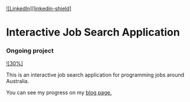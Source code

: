[![LinkedIn][linkedin-shield]](https://www.linkedin.com/in/aerim-yi/)

<h1>Interactive Job Search Application</h1>

<h3>Ongoing project </h3>

[![30%]](https://progress-bar.dev/30)
 
 This is an interactive job search application for programming jobs around Australia.

 You can see my progress on my [blog page.](https://www.sohwakhaeng.com/posts/going-all-the-way/)